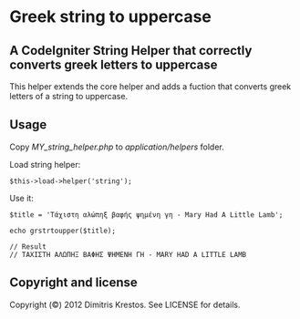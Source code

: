 # Greek string to uppercase

## A CodeIgniter String Helper that correctly converts greek letters to uppercase
This helper extends the core helper and adds a fuction that converts greek letters of a string to uppercase.

## Usage
Copy *MY_string_helper.php* to *application/helpers* folder.

Load string helper:

    $this->load->helper('string');


Use it:

    $title = 'Τάχιστη αλώπηξ βαφής ψημένη γη - Mary Had A Little Lamb';

    echo grstrtoupper($title);

    // Result
    // ΤΑΧΙΣΤΗ ΑΛΩΠΗΞ ΒΑΦΗΣ ΨΗΜΕΝΗ ΓΗ - MARY HAD A LITTLE LAMB

## Copyright and license

Copyright (©) 2012 Dimitris Krestos. See LICENSE for details.